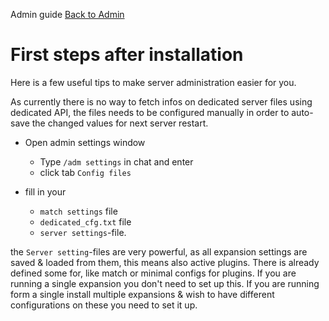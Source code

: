 Admin guide
[Back to Admin](admin.md)<br>

# First steps after installation
Here is a few useful tips to make server administration easier for you.

As currently there is no way to fetch infos on dedicated server files using
dedicated API, the files needs to be configured manually in order to
auto-save the changed values for next server restart.

* Open admin settings window 
    * Type `/adm settings` in chat and enter
    * click tab `Config files`

* fill in your 
    * `match settings` file 
    * `dedicated_cfg.txt` file
    * `server settings`-file.

the `Server setting`-files are very powerful, as all expansion settings are
saved & loaded from them, this means also active plugins. There is already
defined some for, like match or minimal configs for plugins. If you are running 
a single expansion you don't need to set up this. If you are running form a single 
install multiple expansions & wish to have different configurations on these you need
to set it up.
